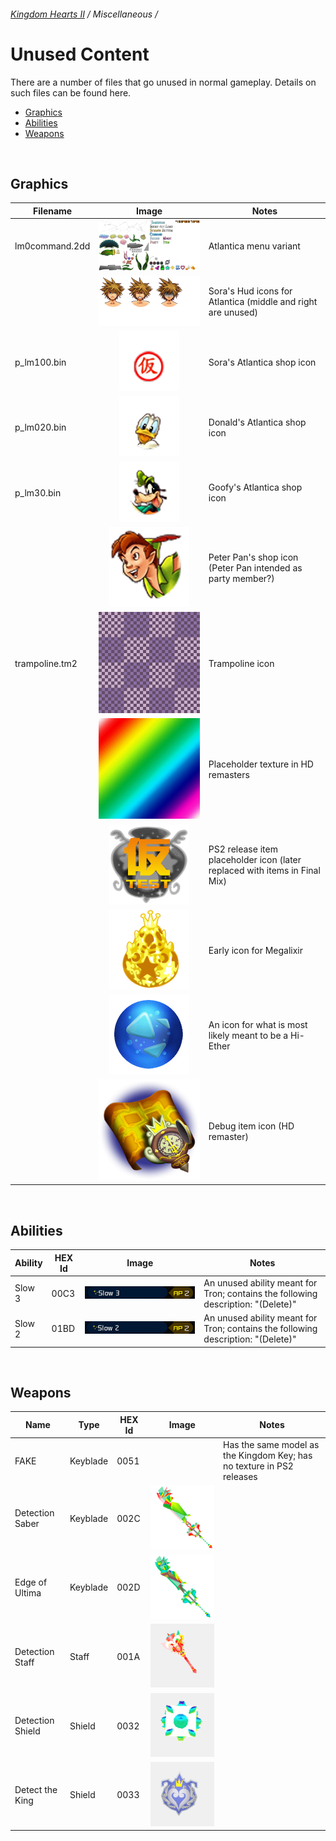 ###### [Kingdom Hearts II](../index.md) / Miscellaneous /

# Unused Content

There are a number of files that go unused in normal gameplay. Details on such files can be found here.

* [Graphics](#graphics)
* [Abilities](#abilities)
* [Weapons](#weapons)

<br/>

## Graphics

| Filename       | Image | Notes |
|----------------|:-----:|-------|
| lm0command.2dd | ![image](../image/unused/Kingdom_Hearts_II-Lm-comw_0x18-0.png) | Atlantica menu variant
|                | ![image](../image/unused/Sora_LM_faces_KH2.png) | Sora's Hud icons for Atlantica (middle and right are unused)
| p_lm100.bin    | ![image](../image/unused/KHII-PlaceholderShopIcon.png) | Sora's Atlantica shop icon
| p_lm020.bin    | ![image](../image/unused/Kingdom_Hearts_II_Donald_Atlantica_Icon.png) | Donald's Atlantica shop icon
| p_lm30.bin     | ![image](../image/unused/Kingdom_Hearts_II_Goofy_Atlantica_Icon.png) | Goofy's Atlantica shop icon
|                | ![image](../image/unused/KHII-PeterPanShopIcon.png) | Peter Pan's shop icon (Peter Pan intended as party member?)
| trampoline.tm2 | ![image](../image/unused/Kingdom_Hearts_II_trampoline.tm2.png) | Trampoline icon
|                | ![image](../image/unused/Kingdom_Hearts_II_HD_M_EX350mdlx-0bbs.png) | Placeholder texture in HD remasters
|                | ![image](../image/unused/Kingdom_Hearts_II-test-Item-012-0.png) | PS2 release item placeholder icon (later replaced with items in Final Mix)
|                | ![image](../image/unused/Kingdom_Hearts_II-Item-108-0.png) | Early icon for Megalixir
|                | ![image](../image/unused/Kingdom_Hearts_II-Item-005.png) | An icon for what is most likely meant to be a Hi-Ether
|                | ![image](../image/unused/Kingdom_Hearts_II_item-11-0HD.png) | Debug item icon (HD remaster)

<br/>

## Abilities

| Ability | HEX Id | Image | Notes |
|---------|--------|:-----:|-------|
| Slow 3  | 00C3   | ![image](../image/unused/tron_ab1.png) | An unused ability meant for Tron; contains the following description: "(Delete)"
| Slow 2  | 01BD   | ![image](../image/unused/tron_ab2.png) | An unused ability meant for Tron; contains the following description: "(Delete)"

<br/>

## Weapons

| Name             | Type     | HEX Id | Image | Notes |
|------------------|----------|--------|:-----:|-------|
| FAKE             | Keyblade | 0051   | | Has the same model as the Kingdom Key; has no texture in PS2 releases
| Detection Saber  | Keyblade | 002C   | ![image](../image/unused/Detection_Saber_KHII.png) |
| Edge of Ultima   | Keyblade | 002D   | ![image](../image/unused/600px-Edge_of_Ultima_KHII.png) |
| Detection Staff  | Staff    | 001A   | ![image](../image/unused/Detection_staff.png) |
| Detection Shield | Shield   | 0032   | ![image](../image/unused/Kingdom_Hearts_II_Detection_Shield.png) |
| Detect the King  | Shield   | 0033   | ![image](../image/unused/Kingdom_Hearts_II_Detect_The_King.png) |
